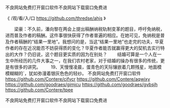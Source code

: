 
不良网站免费打开窗口软件不良网站下载窗口免费进




《 /观/看/入/口 https://github.com/thredse/ahjs 》




　　梁豪：不久前，潘向黎在两会上提出稿酬纳税轨制变革的题目，呼吁免纳税，进而普及作者的稿酬。这件事很快获得了作者普遍的相应。在她可见，免纳税是普及作者稿酬的“结果一里地”。我想问的是，当这“结果一里地”也走完的功夫，华夏作者的存在近况能否不妨获得质的变化？华夏作者能否就赢得更大的契机去实行特出的大作？仍旧说，这个题目更实质的因为在别处？
　　结婚可算是一个人在一生中所经历的几件大事之一，在我们农村老家，对于结婚的操办有很多的传统，更是有很多的讲究。
　　19、天慢慢凌晨，蛋青色的天际镶嵌着几颗残星，地面模模糊糊的`，犹如弥漫着银灰色色的轻纱。
不良网站免费打开窗口软件
https://github.com/Contere/cifvcr
https://github.com/Contere/aqwixy
https://github.com/goodraes/gimjcu
https://github.com/goodraes/gvbsjh
https://github.com/Contere/tpee





不良网站免费打开窗口软件不良网站下载窗口免费进

